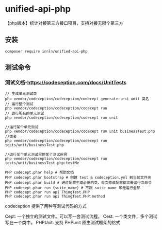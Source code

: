 # unified-api-php
【php版本】统计对接第三方接口项目，支持对接无限个第三方
## 安装
```shell
composer require innln/unified-api-php
```

## 测试命令
### 测试文档-https://codeception.com/docs/UnitTests
```shell
// 生成单元测试类
php vendor/codeception/codeception/codecept generate:test unit 类名
// 运行整个测试
php vendor/codeception/codeception/codecept run
// 运行所有的单元测试
php vendor/codeception/codeception/codecept run unit

//运行某个单元测试
php vendor/codeception/codeception/codecept run unit businessTest.php
//或者
php vendor/codeception/codeception/codecept run tests/unit/businessTest.php

//运行某个单元测试里的某个测试用例
php vendor/codeception/codeception/codecept run tests/unit/businessTest.php:testMe

PHP codecept.phar help # 帮助文档
PHP codecept.phar bootstrap # 创建 test & codeception.yml 到当前文件夹
PHP codecept.phar build # 通过配置生成必要的类，每次修改配置都需要运行次命令
PHP codecept.phar run {suite_name} # 不跟 suite name 即是运行全部
PHP codecept.phar run api ThingTest.PHP
PHP codecept.phar run api ThingTest.PHP:method

```

codeception 提供了两种写测试代码的方式

Cept: 一个独立的测试文件。可以写一套测试流程。
Cest: 一个类文件，多个测试写在一个类中。
PHPUnit: 支持 PHPunit 原生测试框架的格式

